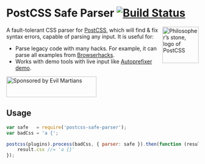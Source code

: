 # PostCSS Safe Parser [![Build Status][ci-img]][ci]

<img align="right" width="95" height="95"
     title="Philosopher’s stone, logo of PostCSS"
     src="http://postcss.github.io/postcss/logo.svg">

A fault-tolerant CSS parser for [PostCSS], which will find & fix syntax errors,
capable of parsing any input. It is useful for:

* Parse legacy code with many hacks. For example, it can parse all examples
  from [Browserhacks].
* Works with demo tools with live input like [Autoprefixer demo].

[Autoprefixer demo]: http://simevidas.jsbin.com/gufoko/quiet
[Browserhacks]:      http://browserhacks.com/
[PostCSS]:           https://github.com/postcss/postcss
[ci-img]:            https://img.shields.io/travis/postcss/postcss-safe-parser.svg
[ci]:                https://travis-ci.org/postcss/postcss-safe-parser

<a href="https://evilmartians.com/?utm_source=postcss">
<img src="https://evilmartians.com/badges/sponsored-by-evil-martians.svg" alt="Sponsored by Evil Martians" width="236" height="54">
</a>

## Usage

```js
var safe   = require('postcss-safe-parser');
var badCss = 'a {';

postcss(plugins).process(badCss, { parser: safe }).then(function (result) {
    result.css //= 'a {}'
});
```
